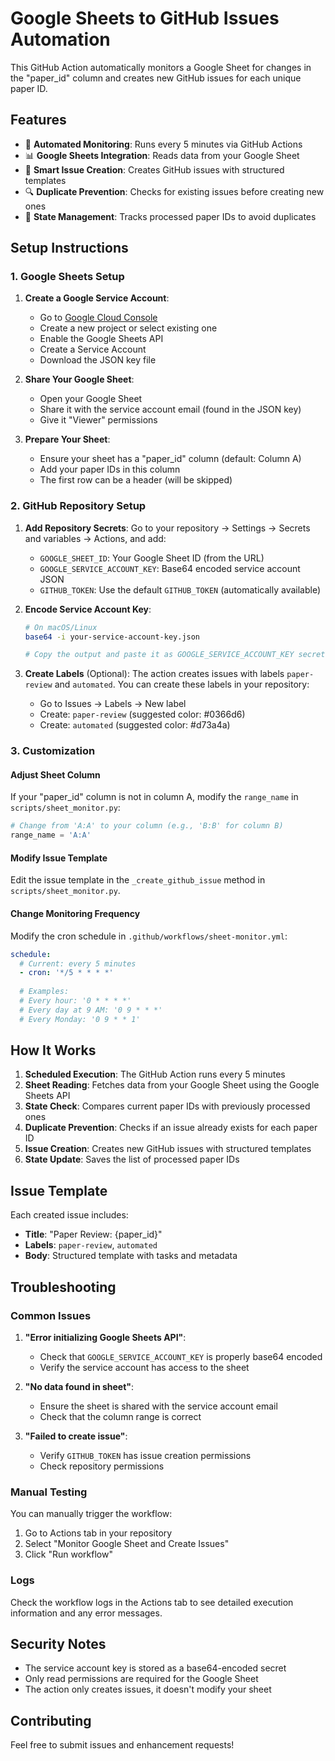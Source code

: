 # Google Sheets to GitHub Issues Automation

This GitHub Action automatically monitors a Google Sheet for changes in the "paper_id" column and creates new GitHub issues for each unique paper ID.

## Features

- 🔄 **Automated Monitoring**: Runs every 5 minutes via GitHub Actions
- 📊 **Google Sheets Integration**: Reads data from your Google Sheet
- 🎯 **Smart Issue Creation**: Creates GitHub issues with structured templates
- 🔍 **Duplicate Prevention**: Checks for existing issues before creating new ones
- 📝 **State Management**: Tracks processed paper IDs to avoid duplicates

## Setup Instructions

### 1. Google Sheets Setup

1. **Create a Google Service Account**:
   - Go to [Google Cloud Console](https://console.cloud.google.com/)
   - Create a new project or select existing one
   - Enable the Google Sheets API
   - Create a Service Account
   - Download the JSON key file

2. **Share Your Google Sheet**:
   - Open your Google Sheet
   - Share it with the service account email (found in the JSON key)
   - Give it "Viewer" permissions

3. **Prepare Your Sheet**:
   - Ensure your sheet has a "paper_id" column (default: Column A)
   - Add your paper IDs in this column
   - The first row can be a header (will be skipped)

### 2. GitHub Repository Setup

1. **Add Repository Secrets**:
   Go to your repository → Settings → Secrets and variables → Actions, and add:

   - `GOOGLE_SHEET_ID`: Your Google Sheet ID (from the URL)
   - `GOOGLE_SERVICE_ACCOUNT_KEY`: Base64 encoded service account JSON
   - `GITHUB_TOKEN`: Use the default `GITHUB_TOKEN` (automatically available)

2. **Encode Service Account Key**:
   ```bash
   # On macOS/Linux
   base64 -i your-service-account-key.json
   
   # Copy the output and paste it as GOOGLE_SERVICE_ACCOUNT_KEY secret
   ```

3. **Create Labels** (Optional):
   The action creates issues with labels `paper-review` and `automated`. You can create these labels in your repository:
   - Go to Issues → Labels → New label
   - Create: `paper-review` (suggested color: #0366d6)
   - Create: `automated` (suggested color: #d73a4a)

### 3. Customization

#### Adjust Sheet Column
If your "paper_id" column is not in column A, modify the `range_name` in `scripts/sheet_monitor.py`:

```python
# Change from 'A:A' to your column (e.g., 'B:B' for column B)
range_name = 'A:A'
```

#### Modify Issue Template
Edit the issue template in the `_create_github_issue` method in `scripts/sheet_monitor.py`.

#### Change Monitoring Frequency
Modify the cron schedule in `.github/workflows/sheet-monitor.yml`:

```yaml
schedule:
  # Current: every 5 minutes
  - cron: '*/5 * * * *'
  
  # Examples:
  # Every hour: '0 * * * *'
  # Every day at 9 AM: '0 9 * * *'
  # Every Monday: '0 9 * * 1'
```

## How It Works

1. **Scheduled Execution**: The GitHub Action runs every 5 minutes
2. **Sheet Reading**: Fetches data from your Google Sheet using the Google Sheets API
3. **State Check**: Compares current paper IDs with previously processed ones
4. **Duplicate Prevention**: Checks if an issue already exists for each paper ID
5. **Issue Creation**: Creates new GitHub issues with structured templates
6. **State Update**: Saves the list of processed paper IDs

## Issue Template

Each created issue includes:
- **Title**: "Paper Review: {paper_id}"
- **Labels**: `paper-review`, `automated`
- **Body**: Structured template with tasks and metadata

## Troubleshooting

### Common Issues

1. **"Error initializing Google Sheets API"**:
   - Check that `GOOGLE_SERVICE_ACCOUNT_KEY` is properly base64 encoded
   - Verify the service account has access to the sheet

2. **"No data found in sheet"**:
   - Ensure the sheet is shared with the service account email
   - Check that the column range is correct

3. **"Failed to create issue"**:
   - Verify `GITHUB_TOKEN` has issue creation permissions
   - Check repository permissions

### Manual Testing

You can manually trigger the workflow:
1. Go to Actions tab in your repository
2. Select "Monitor Google Sheet and Create Issues"
3. Click "Run workflow"

### Logs

Check the workflow logs in the Actions tab to see detailed execution information and any error messages.

## Security Notes

- The service account key is stored as a base64-encoded secret
- Only read permissions are required for the Google Sheet
- The action only creates issues, it doesn't modify your sheet

## Contributing

Feel free to submit issues and enhancement requests! 